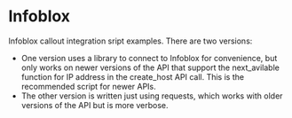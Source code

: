 # Infoblox

Infoblox callout integration sript examples. There are two versions:
- One version uses a library to connect to Infoblox for convenience, but only works on newer versions of the API that support the next_avilable function for IP address in the create_host API call. This is the recommended script for newer APIs.
- The other version is written just using requests, which works with older versions of the API but is more verbose.